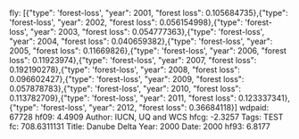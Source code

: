 fly: [{"type": 'forest-loss', "year": 2001, "forest loss": 0.105684735},{"type": 'forest-loss', "year": 2002, "forest loss": 0.056154998},{"type": 'forest-loss', "year": 2003, "forest loss": 0.054777363},{"type": 'forest-loss', "year": 2004, "forest loss": 0.040659382},{"type": 'forest-loss', "year": 2005, "forest loss": 0.11669826},{"type": 'forest-loss', "year": 2006, "forest loss": 0.11923974},{"type": 'forest-loss', "year": 2007, "forest loss": 0.192190278},{"type": 'forest-loss', "year": 2008, "forest loss": 0.096602427},{"type": 'forest-loss', "year": 2009, "forest loss": 0.057878783},{"type": 'forest-loss', "year": 2010, "forest loss": 0.113782709},{"type": 'forest-loss', "year": 2011, "forest loss": 0.123337341},{"type": 'forest-loss', "year": 2012, "forest loss": 0.36684118}]
wdpaid: 67728
hf09: 4.4909
Author: IUCN, UQ and WCS
hfcg: -2.3257
Tags: TEST
fc: 708.6311131
Title: Danube Delta
Year: 2000
Date: 2000
hf93: 6.8177
